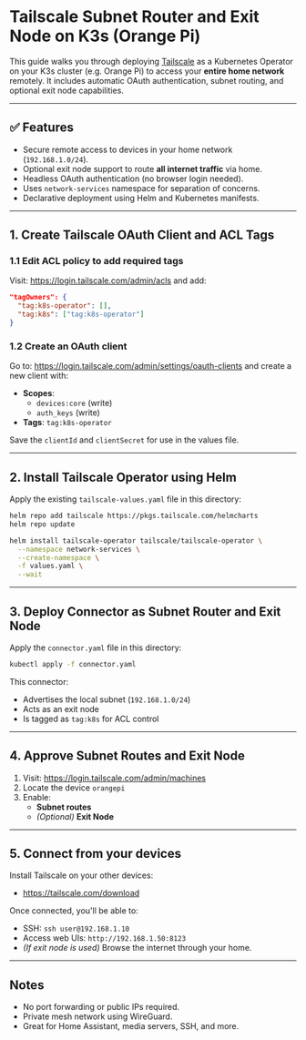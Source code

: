 # Tailscale Subnet Router and Exit Node on K3s (Orange Pi)

This guide walks you through deploying [Tailscale](https://tailscale.com) as a Kubernetes Operator on your K3s cluster (e.g. Orange Pi) to access your **entire home network** remotely. It includes automatic OAuth authentication, subnet routing, and optional exit node capabilities.

---

## ✅ Features

- Secure remote access to devices in your home network (`192.168.1.0/24`).
- Optional exit node support to route **all internet traffic** via home.
- Headless OAuth authentication (no browser login needed).
- Uses `network-services` namespace for separation of concerns.
- Declarative deployment using Helm and Kubernetes manifests.

---

## 1. Create Tailscale OAuth Client and ACL Tags

### 1.1 Edit ACL policy to add required tags

Visit: <https://login.tailscale.com/admin/acls> and add:

```json
"tagOwners": {
  "tag:k8s-operator": [],
  "tag:k8s": ["tag:k8s-operator"]
}
```

### 1.2 Create an OAuth client

Go to: <https://login.tailscale.com/admin/settings/oauth-clients> and create a new client with:

- **Scopes**:
  - `devices:core` (write)
  - `auth_keys` (write)
- **Tags**: `tag:k8s-operator`

Save the `clientId` and `clientSecret` for use in the values file.

---

## 2. Install Tailscale Operator using Helm

Apply the existing `tailscale-values.yaml` file in this directory:

```bash
helm repo add tailscale https://pkgs.tailscale.com/helmcharts
helm repo update

helm install tailscale-operator tailscale/tailscale-operator \
  --namespace network-services \
  --create-namespace \
  -f values.yaml \
  --wait
```

---

## 3. Deploy Connector as Subnet Router and Exit Node

Apply the `connector.yaml` file in this directory:

```bash
kubectl apply -f connector.yaml
```

This connector:

- Advertises the local subnet (`192.168.1.0/24`)
- Acts as an exit node
- Is tagged as `tag:k8s` for ACL control

---

## 4. Approve Subnet Routes and Exit Node

1. Visit: <https://login.tailscale.com/admin/machines>
2. Locate the device `orangepi`
3. Enable:
   - **Subnet routes**
   - _(Optional)_ **Exit Node**

---

## 5. Connect from your devices

Install Tailscale on your other devices:

- <https://tailscale.com/download>

Once connected, you'll be able to:

- SSH: `ssh user@192.168.1.10`
- Access web UIs: `http://192.168.1.50:8123`
- _(If exit node is used)_ Browse the internet through your home.

---

## Notes

- No port forwarding or public IPs required.
- Private mesh network using WireGuard.
- Great for Home Assistant, media servers, SSH, and more.
